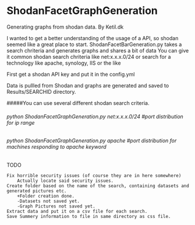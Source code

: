 # ShodanFacetGraphGeneration
Generating graphs from shodan data.
By Ketil.dk 
 
I wanted to get a better understanding of the usage of a API, so shodan seemed like a great place to start.
ShodanFacetBarGeneration.py takes a search chriteria and generates graphs and shares a bit of data
You can give it common shodan search chriteria like net:x.x.x.0/24  or search for a technology like apache, synology, IIS or the like

First get a shodan API key and put it in the config.yml

Data is pullled from Shodan and graphs are generated and saved to Results/SEARCHID directory.  

#####You can use several different shodan search criteria.
###### python ShodanFacetGraphGeneration.py net:x.x.x.0/24	#port distribution for ip range
###### python ShodanFacetGraphGeneration.py apache		#port distribution for machines responding to apache keyword




TODO

	Fix horrible security issues (of course they are in here somewhere)
		Actually locate said security issues.
	Create folder based on the name of the search, containing datasets and generated pictures etc.
		+Folder creation done.
		-Datasets not saved yet.
		-Graph Pictures not saved yet.
	Extract data and put it on a csv file for each search.
	Save Summery information to file in same directory as css file.
